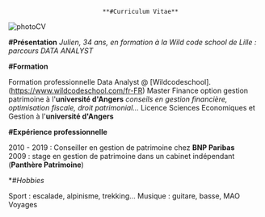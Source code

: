                               **#Curriculum Vitae**
                              
 ![photoCV](https://github.com/settings/profile)                                                           

**#Présentation**
_Julien, 34 ans, en formation à la Wild code school de Lille : parcours DATA ANALYST_

**#Formation**

Formation professionnelle Data Analyst @ [Wildcodeschool].(https://www.wildcodeschool.com/fr-FR)
Master Finance option gestion patrimoine à l'**université d'Angers** 
_conseils en gestion financière, optimisation fiscale, droit patrimonial..._
Licence Sciences Economiques et Gestion à l'**université d'Angers**

**#Expérience professionnelle**

2010 - 2019 : Conseiller en gestion de patrimoine chez **BNP Paribas**  
2009 : stage en gestion de patrimoine dans un cabinet indépendant (**Panthère Patrimoine**)

**#Hobbies*

Sport : escalade, alpinisme, trekking...
Musique : guitare, basse, MAO 
Voyages 


